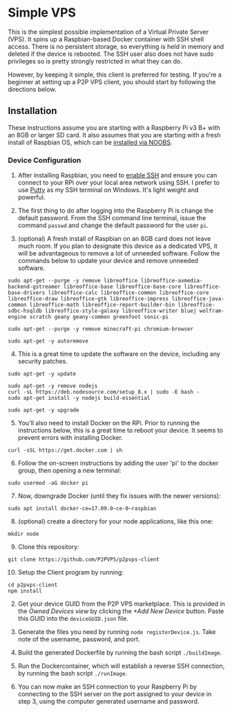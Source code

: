 # Simple VPS
This is the simplest possible implementation of a Virtual Private Server (VPS). It spins up
a Raspbian-based Docker container with SSH shell access. There is no persistent storage,
so everything is held in memory and deleted if the device is rebooted. The SSH user also
does not have sudo privileges so is pretty strongly restricted in what they can do.

However, by keeping it simple, this client is preferred for testing. If you're a beginner at
setting up a P2P VPS client, you should start by following the directions below.

## Installation
These instructions assume you are starting with a Raspberry Pi v3 B+ with an 8GB or larger
SD card. It also assumes that you are starting with a fresh install of Raspbian OS, which can be
[installed via NOOBS](https://www.raspberrypi.org/documentation/installation/noobs.md).

### Device Configuration

1. After installing Raspbian, you need to
[enable SSH](https://www.raspberrypi.org/documentation/remote-access/ssh/) and ensure you can
connect to your RPi over your local area network using SSH. I prefer to use
[Putty](https://www.chiark.greenend.org.uk/~sgtatham/putty/latest.html) as my SSH terminal on
Windows. It's light weight and powerful.

2. The first thing to do after logging into the Raspberry Pi is change the default password.
From the SSH command line terminal, issue the command `passwd` and change the default password
for the user `pi`.

3. (optional) A fresh install of Raspbian on an 8GB card does not leave much room.
If you plan to designate this device as a dedicated VPS, it will be advantageous
to remove a lot of unneeded software.
Follow the commands below to update your device and remove unneeded software.

```
sudo apt-get --purge -y remove libreoffice libreoffice-avmedia-backend-gstreamer libreoffice-base libreoffice-base-core libreoffice-base-drivers libreoffice-calc libreoffice-common libreoffice-core libreoffice-draw libreoffice-gtk libreoffice-impress libreoffice-java-common libreoffice-math libreoffice-report-builder-bin libreoffice-sdbc-hsqldb libreoffice-style-galaxy libreoffice-writer bluej wolfram-engine scratch geany geany-common greenfoot sonic-pi

sudo apt-get --purge -y remove minecraft-pi chromium-browser

sudo apt-get -y autoremove
```

4. This is a great time to update the software on the device, including any security patches.
```
sudo apt-get -y update

sudo apt-get -y remove nodejs
curl -sL https://deb.nodesource.com/setup_8.x | sudo -E bash -
sudo apt-get install -y nodejs build-essential

sudo apt-get -y upgrade
```

5. You'll also need to install Docker on the RPi. Prior to running the instructions below,
this is a great time to reboot your device. It seems to prevent errors with installing Docker.

`curl -sSL https://get.docker.com | sh`

6. Follow the on-screen instructions by adding the user 'pi' to the docker group,
then opening a new terminal:

`sudo usermod -aG docker pi`

7. Now, downgrade Docker (until they fix issues with the newer versions):

`sudo apt install docker-ce=17.09.0~ce-0~raspbian`

8. (optional) create a directory for your node applications, like this one:

`mkdir node`

9. Clone this repository:

`git clone https://github.com/P2PVPS/p2pvps-client`

10. Setup the Client program by running:
```
cd p2pvps-client
npm install
```

2. Get your device GUID from the P2P VPS marketplace. This is provided in the *Owned Devices view* by clicking
the *+Add New Device* button. Paste this GUID into the `deviceGUID.json` file.

3. Generate the files you need by running `node registerDevice.js`. Take note of the username, password, and port.

4. Build the generated Dockerfile by running the bash script `./buildImage`.

5. Run the Dockercontainer, which will establish a reverse SSH connection, by running the bash script `./runImage`.

6. You can now make an SSH connection to your Raspberry Pi by connecting to the SSH server on the port
assigned to your device in step 3, using the computer generated username and password.
